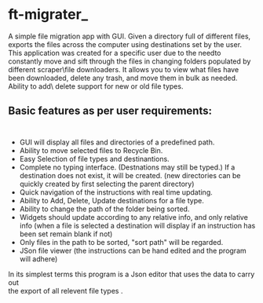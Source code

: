 # ft-migrater_

A simple file migration app with GUI. Given a directory full of different files, exports the  files across the computer using destinations set by the user. This application was created for a specific user due to the needto constantly move and sift through the files in changing folders populated by different scraper\file downloaders. It  allows you to view what files have been downloaded, delete any trash, and move them in bulk as needed. Ability to add\ delete support for new or old file types.
       
  ## Basic features as per user requirements: <br><br>
   - GUI will display all files and directories of a predefined path. 
   - Ability to move selected files to Recycle Bin. 
   - Easy Selection of file types and destinantions. 
   - Complete no typing interface. (Destnations may still be typed.)
     If a destination does not exist, it will be created.
     (new directories can be quickly created by first selecting the parent directory)
   - Quick navigation of the instructions with real time updating. 
   - Ability to Add, Delete, Update destinations for a file type.
   - Ability to change the path of the folder being sorted.
   - Widgets should update according to any relative info, and only relative info
     (when a file is selected a destination will display if an instruction has been set
     remain blank if not)
   - Only files in the path to be sorted, "sort path" will be regarded.
   - JSon file viewer (the instructions can be hand edited and the program will adhere)
   
 In its simplest terms this program is a Json editor that uses the data to carry out <br>
 the export of all relevent file types .  
